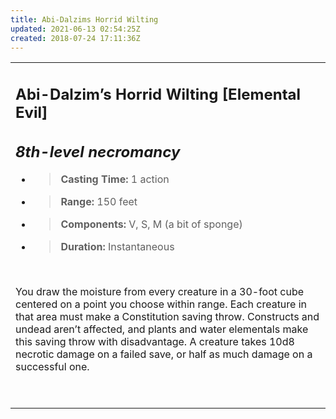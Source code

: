 ```yaml
---
title: Abi-Dalzims Horrid Wilting
updated: 2021-06-13 02:54:25Z
created: 2018-07-24 17:11:36Z
---
```


<table><tbody><tr class="odd"><td><h2 id="abi-dalzims-horrid-wilting-elemental-evil"><strong>Abi-Dalzim’s Horrid Wilting</strong> [Elemental Evil]</h2><h2 id="th-level-necromancy"><em>8th-level necromancy</em></h2><ul><li><blockquote><p><strong>Casting Time:</strong> 1 action</p></blockquote></li><li><blockquote><p><strong>Range:</strong> 150 feet</p></blockquote></li><li><blockquote><p><strong>Components:</strong> V, S, M (a bit of sponge)</p></blockquote></li><li><blockquote><p><strong>Duration:</strong> Instantaneous</p></blockquote></li></ul><p> </p><p>You draw the moisture from every creature in a 30-foot cube centered on a point you choose within range. Each creature in that area must make a Constitution saving throw. Constructs and undead aren’t affected, and plants and water elementals make this saving throw with disadvantage. A creature takes 10d8 necrotic damage on a failed save, or half as much damage on a successful one.</p><p> </p></td></tr></tbody></table>